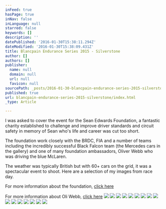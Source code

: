 ```yaml
---
inFeed: true
hasPage: true
inNav: false
inLanguage: null
starred: false
keywords: []
description: ''
datePublished: '2016-01-30T15:38:11.294Z'
dateModified: '2016-01-30T15:38:09.431Z'
title: Blancpain Endurance Series 2015 - Silverstone
author: []
authors: []
publisher:
  name: null
  domain: null
  url: null
  favicon: null
sourcePath: _posts/2016-01-30-blancpain-endurance-series-2015-silverstone.md
published: true
url: blancpain-endurance-series-2015-silverstone/index.html
_type: Article

---
```

I was asked to cover the event for the Sean Edwards Foundation, a fantastic charity established to challenge and improve driver standards and circuit safety in memory of Sean who's life and career was cut too short.

The foundation work closely with the BRDC, FIA and a number of teams including the incredibly successful Black Falcon team (the Mercedes cars in the gallery) and one of many foundation ambassadors, Oliver Webb who was driving the blue McLaren.

The weather was typically British but with 60+ cars on the grid, it was a spectacular event to shoot.  Here are a selection of my images from race day. 

For more information about the foundation, [click here][0]

For more information about Oli Webb, [click here][1]
![](https://the-grid-user-content.s3-us-west-2.amazonaws.com/b728131f-2e09-4569-aeeb-b7126fe6d772.jpg)
![](https://the-grid-user-content.s3-us-west-2.amazonaws.com/3cd00ffb-fcd0-41d6-a4ef-0f3eb60d4f16.jpg)
![](https://the-grid-user-content.s3-us-west-2.amazonaws.com/f5ad34f3-ee8f-46f5-9ae3-6379a4072fe9.jpg)
![](https://the-grid-user-content.s3-us-west-2.amazonaws.com/f2eedcab-300f-4585-9b09-6d896c8bf632.jpg)
![](https://the-grid-user-content.s3-us-west-2.amazonaws.com/241a2e44-4ec0-419b-b59e-386a8bfec8f5.jpg)
![](https://the-grid-user-content.s3-us-west-2.amazonaws.com/c7244b32-410c-4f72-b405-589b7eb75fb1.jpg)
![](https://the-grid-user-content.s3-us-west-2.amazonaws.com/998cc089-a922-4f1d-9e27-bbcf3ecc27e5.jpg)
![](https://the-grid-user-content.s3-us-west-2.amazonaws.com/d7a121f6-44da-4841-a2b6-cbb2ec46ef89.jpg)
![](https://the-grid-user-content.s3-us-west-2.amazonaws.com/6c4713b0-9d8d-411f-8573-3a4ebcbb22ee.jpg)
![](https://the-grid-user-content.s3-us-west-2.amazonaws.com/883aeb4c-7601-47aa-b786-5fce6ab62a92.jpg)
![](https://the-grid-user-content.s3-us-west-2.amazonaws.com/b9f81ae3-37ec-4b9b-8edc-8bde7849201f.jpg)
![](https://the-grid-user-content.s3-us-west-2.amazonaws.com/667430dc-f877-44d5-bb5d-48cc8f99c903.jpg)
![](https://the-grid-user-content.s3-us-west-2.amazonaws.com/2c05181f-979a-45c8-a479-2d5e579a4e96.jpg)
![](https://the-grid-user-content.s3-us-west-2.amazonaws.com/66656d57-61d5-4c10-a666-9ad5255bd797.jpg)
![](https://the-grid-user-content.s3-us-west-2.amazonaws.com/8c278f6b-ef1b-488c-b6f4-5b4b903c63d2.jpg)
![](https://the-grid-user-content.s3-us-west-2.amazonaws.com/3c8480d8-ca2a-4451-9000-8fd0b2f0504f.jpg)

[0]: www.seanedwardsfoundation.com
[1]: www.oliwebbracing.com
